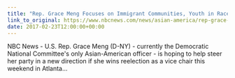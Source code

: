 ```yaml
---
title: "Rep. Grace Meng Focuses on Immigrant Communities, Youth in Race for DNC Vice Chair"
link_to_original: https://www.nbcnews.com/news/asian-america/rep-grace-meng-focuses-immigrant-communities-youth-race-dnc-vice-n724566  
date: 2017-02-23T12:00:00+00:00
---
```

  
NBC News - U.S. Rep. Grace Meng (D-NY) - currently the Democratic National Committee's only Asian-American officer - is hoping to help steer her party in a new direction if she wins reelection as a vice chair this weekend in Atlanta...  


